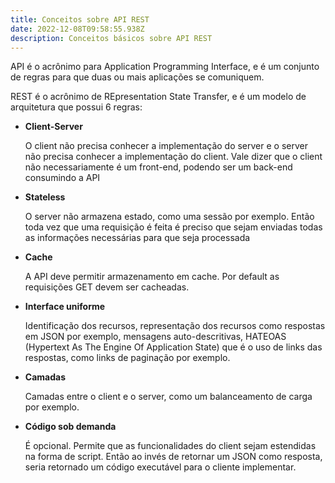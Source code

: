 ```yaml
---
title: Conceitos sobre API REST
date: 2022-12-08T09:58:55.938Z
description: Conceitos básicos sobre API REST
---
```

A﻿PI é o acrônimo para Application Programming Interface, e é um conjunto de regras para que duas ou mais aplicações se comuniquem.

R﻿EST é o acrônimo de REpresentation State Transfer, e é um modelo de arquitetura que possui 6 regras:

* **C﻿lient-Server**

  O﻿ client não precisa conhecer a implementação do server e o server não precisa conhecer a implementação do client. Vale dizer que o client não necessariamente é um front-end, podendo ser um back-end consumindo a API
* **S﻿tateless**

  O server não armazena estado, como uma sessão por exemplo. Então toda vez que uma requisição é feita é preciso que sejam enviadas todas as informações necessárias para que seja processada
* **C﻿ache**

  A﻿ API deve permitir armazenamento em cache. Por default as requisições GET devem ser cacheadas.
* **I﻿nterface uniforme**

  I﻿dentificação dos recursos, representação dos recursos como respostas em JSON por exemplo, mensagens auto-descritivas, HATEOAS (Hypertext As The Engine Of Application State) que é o uso de links das respostas, como links de paginação por exemplo.
* **C﻿amadas**

  C﻿amadas entre o client e o server, como um balanceamento de carga por exemplo.
* **C﻿ódigo sob demanda**

  É﻿ opcional. Permite que as funcionalidades do client sejam estendidas na forma de script. Então ao invés de retornar um JSON como resposta, seria retornado um código executável para o cliente implementar.